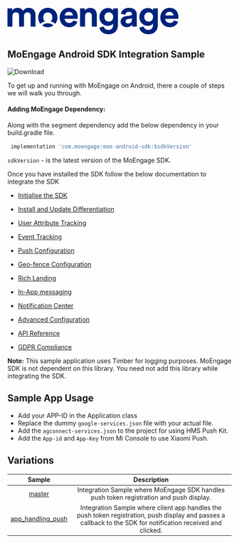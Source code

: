 ![Logo](/.github/assets/logo.png)

## MoEngage Android SDK Integration Sample

![Download](https://api.bintray.com/packages/moengage/android-sdk/moe-android-sdk/images/download.svg)

To get up and running with MoEngage on Android, there a couple of steps we will walk you through.

#### Adding MoEngage Dependency:

Along with the segment dependency add the below dependency in your build.gradle file.

```groovy
 implementation 'com.moengage:moe-android-sdk:$sdkVersion'
```
`sdkVersion` - is the latest version of the MoEngage SDK.

Once you have installed the SDK follow the below documentation to integrate the SDK

* [Initialise the SDK](https://docs.moengage.com/docs/sdk-initialization#section-sdk-configuration)

* [Install and Update Differentiation](https://docs.moengage.com/docs/sdk-initialization#section-installupdate-differentiation)

* [User Attribute Tracking](https://docs.moengage.com/docs/identifying-user)

* [Event Tracking](https://docs.moengage.com/docs/track-event)

* [Push Configuration](https://docs.moengage.com/docs/push-configuration)

* [Geo-fence Configuration](https://docs.moengage.com/docs/push-configuration#section-geofence-push)

* [Rich Landing](https://docs.moengage.com/docs/adding-rich-landing)
 
* [In-App messaging](http://docs.moengage.com/docs/configuring-in-app-nativ)
 
* [Notification Center](http://docs.moengage.com/docs/notification-center)
 
* [Advanced Configuration](https://docs.moengage.com/docs/advanced-integration)
 
* [API Reference](https://moengage.github.io/MoEngage-Android-SDK/)
 
* [GDPR Compliance](https://docs.moengage.com/docs/gdpr-compliance)
 
 
 **Note:** This sample application uses Timber for logging purposes. MoEngage SDK is not 
 dependent on this library. You need not add this library while integrating the SDK.
 
## Sample App Usage
 
* Add your APP-ID in the Application class
* Replace the dummy `google-services.json` file with your actual file.
* Add the `agconnect-services.json` to the project for using HMS Push Kit.
* Add the `App-id` and `App-Key` from Mi Console to use Xiaomi Push.

 ## Variations

 |       Sample      |                                                                          Description                                                                          |
|:-----------------:|:-------------------------------------------------------------------------------------------------------------------------------------------------------------:|
|       [master](https://github.com/moengage/Android-Sample/tree/master)      | Integration Sample where MoEngage SDK handles push token registration and push display.                                                                       |
| [app_handling_push](https://github.com/moengage/Android-Sample/tree/app_handling_push) | Integration Sample where client app handles the push token registration, push display and passes a callback to the SDK for notification received and clicked. |